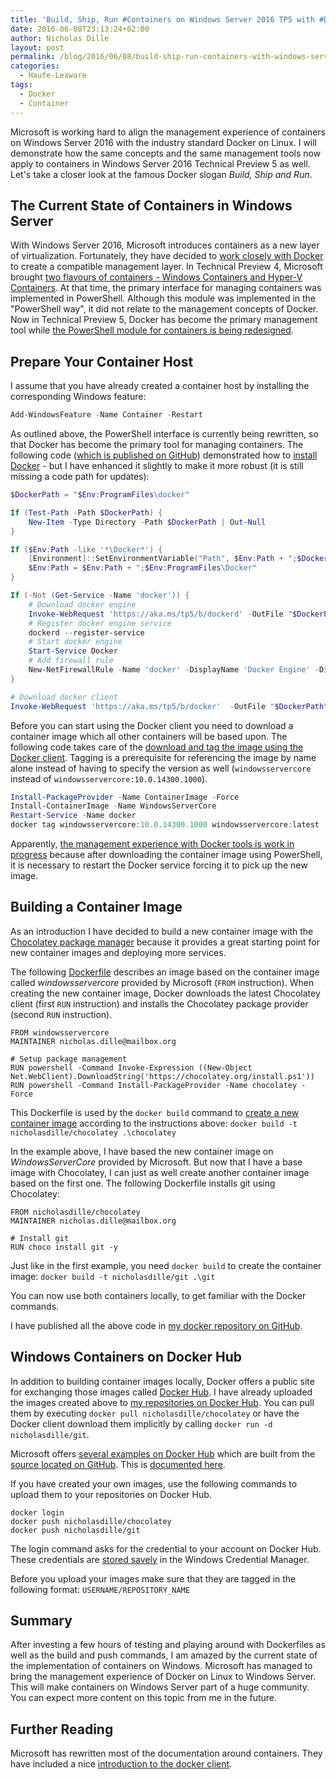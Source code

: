 ```yaml
---
title: 'Build, Ship, Run #Containers on Windows Server 2016 TP5 with #Docker'
date: 2016-06-08T23:13:24+02:00
author: Nicholas Dille
layout: post
permalink: /blog/2016/06/08/build-ship-run-containers-with-windows-server-2016-tp5/
categories:
  - Haufe-Lexware
tags:
  - Docker
  - Container
---
```

Microsoft is working hard to align the management experience of containers on Windows Server 2016 with the industry standard Docker on Linux. I will demonstrate how the same concepts and the same management tools now apply to containers in Windows Server 2016 Technical Preview 5 as well. Let's take a closer look at the famous Docker slogan *Build, Ship and Run*.<!--more-->

## The Current State of Containers in Windows Server

With Windows Server 2016, Microsoft introduces containers as a new layer of virtualization. Fortunately, they have decided to [work closely with Docker](https://blog.docker.com/2014/10/docker-microsoft-partner-distributed-applications/) to create a compatible management layer. In Technical Preview 4, Microsoft brought [two flavours of containers - Windows Containers and Hyper-V Containers](https://msdn.microsoft.com/en-us/virtualization/windowscontainers/about/about_overview). At that time, the primary interface for managing containers was implemented in PowerShell. Although this module was implemented in the "PowerShell way", it did not relate to the management concepts of Docker. Now in Technical Preview 5, Docker has become the primary management tool while [the PowerShell module for containers is being redesigned](https://github.com/Microsoft/Docker-PowerShell).

## Prepare Your Container Host

I assume that you have already created a container host by installing the corresponding Windows feature:

```powershell
Add-WindowsFeature -Name Container -Restart
```

As outlined above, the PowerShell interface is currently being rewritten, so that Docker has become the primary tool for managing containers. The following code ([which is published on GitHub](https://github.com/nicholasdille/docker)) demonstrated how to [install Docker](https://msdn.microsoft.com/en-us/virtualization/windowscontainers/deployment/deployment#install-docker) - but I have enhanced it slightly to make it more robust (it is still missing a code path for updates):

```powershell
$DockerPath = "$Env:ProgramFiles\docker"

If (Test-Path -Path $DockerPath) {
    New-Item -Type Directory -Path $DockerPath | Out-Null
}

If ($Env:Path -like '*\Docker*') {
    [Environment]::SetEnvironmentVariable("Path", $Env:Path + ";$DockerPath", [EnvironmentVariableTarget]::Machine)
    $Env:Path = $Env:Path + ";$Env:ProgramFiles\Docker"
}

If (-Not (Get-Service -Name 'docker')) {
    # Download docker engine
    Invoke-WebRequest 'https://aka.ms/tp5/b/dockerd' -OutFile "$DockerPath\dockerd.exe"
    # Register docker engine service
    dockerd --register-service
    # Start docker engine
    Start-Service Docker
    # Add firewall rule
    New-NetFirewallRule -Name 'docker' -DisplayName 'Docker Engine' -Direction Inbound -Protocol TCP -LocalPort 2376 -Action Allow -Enabled True -Profile Any
}

# Download docker client
Invoke-WebRequest 'https://aka.ms/tp5/b/docker'  -OutFile "$DockerPath\docker.exe"
```

Before you can start using the Docker client you need to download a container image which all other containers will be based upon. The following code takes care of the [download and tag the image using the Docker client](https://msdn.microsoft.com/en-us/virtualization/windowscontainers/deployment/deployment#install-base-container-images). Tagging is a prerequisite for referencing the image by name alone instead of having to specify the version as well (`windowsservercore` instead of `windowsservercore:10.0.14300.1000`).

```powershell
Install-PackageProvider -Name ContainerImage -Force
Install-ContainerImage -Name WindowsServerCore
Restart-Service -Name docker
docker tag windowsservercore:10.0.14300.1000 windowsservercore:latest
```

Apparently, [the management experience with Docker tools is work in progress](https://msdn.microsoft.com/en-us/virtualization/windowscontainers/about/work_in_progress) because after downloading the container image using PowerShell, it is necessary to restart the Docker service forcing it to pick up the new image.

## Building a Container Image

As an introduction I have decided to build a new container image with the [Chocolatey package manager](https://chocolatey.org/) because it provides a great starting point for new container images and deploying more services.

The following [Dockerfile](https://msdn.microsoft.com/en-us/virtualization/windowscontainers/docker/manage_windows_dockerfile) describes an image based on the container image called *windowsservercore* provided by Microsoft (`FROM` instruction). When creating the new container image, Docker downloads the latest Chocolatey client (first `RUN` instruction) and installs the Chocolatey package provider (second `RUN` instruction).

```
FROM windowsservercore
MAINTAINER nicholas.dille@mailbox.org

# Setup package management
RUN powershell -Command Invoke-Expression ((New-Object Net.WebClient).DownloadString('https://chocolatey.org/install.ps1'))
RUN powershell -Command Install-PackageProvider -Name chocolatey -Force
```

<!--<script src="/media/js/github-files.js" type="text/javascript"></script>
<script>
$.getGithubFileByFilePath("nicholasdille", "docker", "chocolatey/Dockerfile", function(contents) {
    console.log(contents)
});
</script>-->

This Dockerfile is used by the `docker build` command to [create a new container image](https://msdn.microsoft.com/en-us/virtualization/windowscontainers/docker/manage_windows_dockerfile#docker-build) according to the instructions above: `docker build -t nicholasdille/chocolatey .\chocolatey`

In the example above, I have based the new container image on *WindowsServerCore* provided by Microsoft. But now that I have a base image with Chocolatey, I can just as well create another container image based on the first one. The following Dockerfile installs git using Chocolatey:

```
FROM nicholasdille/chocolatey
MAINTAINER nicholas.dille@mailbox.org

# Install git
RUN choco install git -y
```

Just like in the first example, you need `docker build` to create the container image: `docker build -t nicholasdille/git .\git`

You can now use both containers locally, to get familiar with the Docker commands.

I have published all the above code in [my docker repository on GitHub](https://github.com/nicholasdille/docker).

## Windows Containers on Docker Hub

In addition to building container images locally, Docker offers a public site for exchanging those images called [Docker Hub](https://hub.docker.com/). I have already uploaded the images created above to [my repositories on Docker Hub](https://hub.docker.com/u/nicholasdille/). You can pull them by executing `docker pull nicholasdille/chocolatey` or have the Docker client download them implicitly by calling `docker run -d nicholasdille/git`.

Microsoft offers [several examples on Docker Hub](https://hub.docker.com/u/microsoft/) which are built from the [source located on GitHub](https://github.com/Microsoft/Virtualization-Documentation/tree/master/windows-container-samples/windowsservercore). This is [documented here](https://msdn.microsoft.com/en-us/virtualization/windowscontainers/quick_start/quick_start_windows_server#4-deploy-your-first-container).

If you have created your own images, use the following commands to upload them to your repositories on Docker Hub.

```
docker login
docker push nicholasdille/chocolatey
docker push nicholasdille/git
```

The login command asks for the credential to your account on Docker Hub. These credentials are [stored savely](https://docs.docker.com/engine/reference/commandline/login/#credentials-store) in the Windows Credential Manager.

Before you upload your images make sure that they are tagged in the following format: `USERNAME/REPOSITORY_NAME`

## Summary

After investing a few hours of testing and playing around with Dockerfiles as well as the build and push commands, I am amazed by the current state of the implementation of containers on Windows. Microsoft has managed to bring the management experience of Docker on Linux to Windows Server. This will make containers on Windows Server part of a huge community. You can expect more content on this topic from me in the future.

## Further Reading

Microsoft has rewritten most of the documentation around containers. They have included a nice [introduction to the docker client](https://msdn.microsoft.com/en-us/virtualization/windowscontainers/management/hyperv_container).